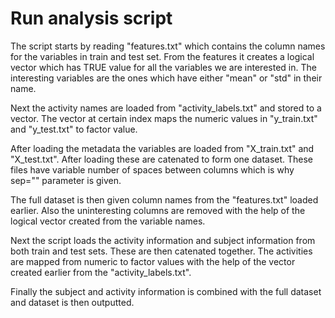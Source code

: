 # Run analysis script

The script starts by reading "features.txt" which contains the column names for the variables in train and test set.
From the features it creates a logical vector which has TRUE value for all the variables we are interested in. The interesting
variables are the ones which have either "mean" or "std" in their name.

Next the activity names are loaded from "activity_labels.txt" and stored to a vector. The vector at certain index maps the
numeric values in "y_train.txt" and "y_test.txt" to factor value.

After loading the metadata the variables are loaded from "X_train.txt" and "X_test.txt". After loading these are catenated to
form one dataset. These files have variable number of spaces between columns which is why sep="" parameter is given.

The full dataset is then given column names from the "features.txt" loaded earlier. Also the uninteresting columns are removed
with the help of the logical vector created from the variable names.

Next the script loads the activity information and subject information from both train and test sets. These are then catenated
together. The activities are mapped from numeric to factor values with the help of the vector created earlier from the
"activity_labels.txt".

Finally the subject and activity information is combined with the full dataset and dataset is then outputted.
